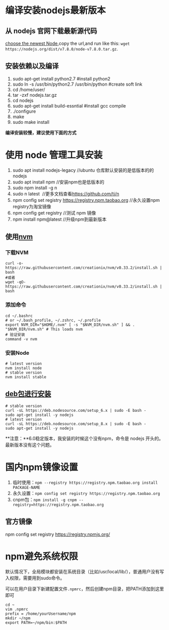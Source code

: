 # 编译安装nodejs最新版本
## 从 nodejs 官网下载最新源代码
[choose the newest Node](https://nodejs.org/en/download/current/),copy the url,and run like this: `wget https://nodejs.org/dist/v7.8.0/node-v7.8.0.tar.gz`.  

## 安装依赖以及编译
1. sudo apt-get install python2.7 #install python2
2. sudo ln -s /usr/bin/python2.7 /usr/bin/python #create soft link
3. cd /home/user/
4. tar -zxf nodejs.tar.gz
5. cd nodejs
6. sudo apt-get install build-essntial #install gcc compile
7. ./configure
8. make
9. sudo make install 

**编译安装较慢，建议使用下面的方式**  

# 使用 node 管理工具安装
1. sudo apt install nodejs-legacy //ubuntu 仓库默认安装的是低版本的的 nodejs
2. sudo apt install npm //安装npm也是低版本的
3. sudo npm install -g n
4. sudo n latest  //更多文档查看<https://github.com/tj/n>
5. npm config set registry https://registry.npm.taobao.org //永久设置npm registry为淘宝镜像
6. npm config get registry //测试 npm 镜像
7. npm install npm@latest //升级npm到最新版本

## 使用[nvm](https://github.com/creationix/nvm#install-script)

### 下载NVM
```
curl -o- https://raw.githubusercontent.com/creationix/nvm/v0.33.2/install.sh | bash
#或者
wget -qO- https://raw.githubusercontent.com/creationix/nvm/v0.33.2/install.sh | bash
```
### 添加命令
```shell
cd ~/.bashrc
# or ~/.bash_profile, ~/.zshrc, ~/.profile
export NVM_DIR="$HOME/.nvm" [ -s "$NVM_DIR/nvm.sh" ] && . "$NVM_DIR/nvm.sh" # This loads nvm
# 验证安装
command -v nvm
```
### 安装Node
```shell
# latest version
nvm install node
# stable version
nvm install stable
```
## [deb包进行安装](https://nodejs.org/en/download/package-manager/)

```shell
# stable version
curl -sL https://deb.nodesource.com/setup_6.x | sudo -E bash -
sudo apt-get install -y nodejs
# latest version
curl -sL https://deb.nodesource.com/setup_8.x | sudo -E bash -
sudo apt-get install -y nodejs
```
**注意：**6.0稳定版本，我安装的时候这个没有npm，命令是 nodejs 开头的。最新版本没有这个问题。 

# 国内npm镜像设置
1. 临时使用：`npm --registry https://registry.npm.taobao.org install PACKAGE-NAME`
2. 永久设置：`npm config set registry https://registry.npm.taobao.org`
3. cnpm包：`npm install -g cnpm --registry=https://registry.npm.taobao.org`

## 官方镜像
npm config set registry https://registry.npmjs.org/

# npm避免系统权限
默认情况下，全局模块都安装在系统目录（比如/usr/local/lib/），普通用户没有写入权限，需要用到sudo命令。

可以在用户目录下新建配置文件`.npmrc`，然后创建npm目录，把PATH添加到这里即可
```
cd ~
vim .npmrc
prefix = /home/yourUsername/npm
mkdir ~/npm
export PATH=~/npm/bin:$PATH
```